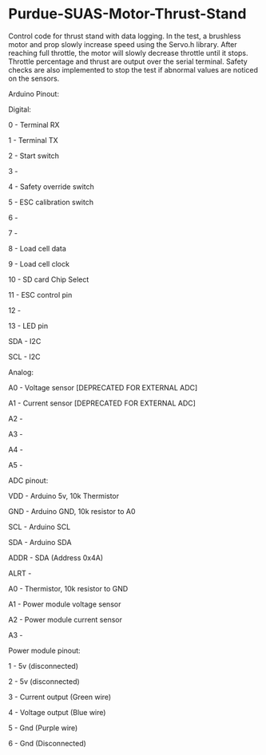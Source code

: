 # Purdue-SUAS-Motor-Thrust-Stand
  Control code for thrust stand with data logging.  In the test, a brushless motor and prop slowly increase speed
  using the Servo.h library.  After reaching full throttle, the motor will slowly decrease throttle until it
  stops.  Throttle percentage and thrust are output over the serial terminal.  Safety checks are also implemented
  to stop the test if abnormal values are noticed on the sensors.

  Arduino Pinout:
  
  Digital:
  
  0 - Terminal RX
  
  1 - Terminal TX
  
  2 - Start switch
  
  3 -
  
  4 - Safety override switch
  
  5 - ESC calibration switch
  
  6 -
  
  7 -
  
  8 - Load cell data
  
  9 - Load cell clock
  
  10 - SD card Chip Select
  
  11 - ESC control pin
  
  12 -
  
  13 - LED pin
  
  SDA - I2C
  
  SCL - I2C
  
  
  Analog:
  
  A0 - Voltage sensor [DEPRECATED FOR EXTERNAL ADC]
  
  A1 - Current sensor [DEPRECATED FOR EXTERNAL ADC]
  
  A2 -
  
  A3 -
  
  
  A4 -
  
  A5 -
  


  ADC pinout:
  
  VDD - Arduino 5v, 10k Thermistor
  
  GND - Arduino GND, 10k resistor to A0
  
  SCL - Arduino SCL
  
  SDA - Arduino SDA
  
  ADDR - SDA (Address 0x4A)
  
  ALRT -
  
  A0 - Thermistor, 10k resistor to GND
  
  A1 - Power module voltage sensor
  
  A2 - Power module current sensor
  
  A3 -

  Power module pinout:
  
  1 - 5v (disconnected)
  
  2 - 5v (disconnected)
  
  3 - Current output (Green wire)
  
  4 - Voltage output (Blue wire)
  
  5 - Gnd (Purple wire)
  
  6 - Gnd (Disconnected)
